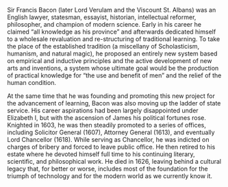 Sir Francis Bacon (later Lord Verulam and the Viscount St. Albans) was an English lawyer, statesman, essayist, historian, intellectual reformer, philosopher, and champion of modern science. Early in his career he claimed “all knowledge as his province” and afterwards dedicated himself to a wholesale revaluation and re-structuring of traditional learning. To take the place of the established tradition (a miscellany of Scholasticism, humanism, and natural magic), he proposed an entirely new system based on empirical and inductive principles and the active development of new arts and inventions, a system whose ultimate goal would be the production of practical knowledge for “the use and benefit of men” and the relief of the human condition.

At the same time that he was founding and promoting this new project for the advancement of learning, Bacon was also moving up the ladder of state service. His career aspirations had been largely disappointed under Elizabeth I, but with the ascension of James his political fortunes rose. Knighted in 1603, he was then steadily promoted to a series of offices, including Solicitor General (1607), Attorney General (1613), and eventually Lord Chancellor (1618). While serving as Chancellor, he was indicted on charges of bribery and forced to leave public office. He then retired to his estate where he devoted himself full time to his continuing literary, scientific, and philosophical work. He died in 1626, leaving behind a cultural legacy that, for better or worse, includes most of the foundation for the triumph of technology and for the modern world as we currently know it.